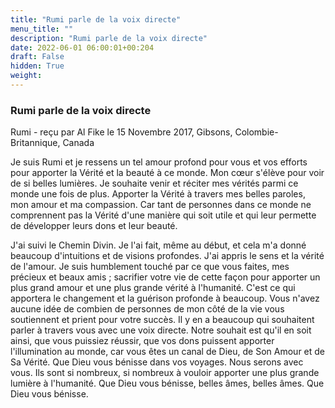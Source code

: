 ```yaml
---
title: "Rumi parle de la voix directe"
menu_title: ""
description: "Rumi parle de la voix directe"
date: 2022-06-01 06:00:01+00:204
draft: False
hidden: True
weight:
---
```

### Rumi parle de la voix directe

Rumi - reçu par Al Fike le 15 Novembre 2017, Gibsons, Colombie-Britannique, Canada

Je suis Rumi et je ressens un tel amour profond pour vous et vos efforts pour apporter la Vérité et la beauté à ce monde. Mon cœur s'élève pour voir de si belles lumières. Je souhaite venir et réciter mes vérités parmi ce monde une fois de plus. Apporter la Vérité à travers mes belles paroles, mon amour et ma compassion. Car tant de personnes dans ce monde ne comprennent pas la Vérité d'une manière qui soit utile et qui leur permette de développer leurs dons et leur beauté.

J'ai suivi le Chemin Divin. Je l'ai fait, même au début, et cela m'a donné beaucoup d'intuitions et de visions profondes. J'ai appris le sens et la vérité de l'amour. Je suis humblement touché par ce que vous faites, mes précieux et beaux amis ; sacrifier votre vie de cette façon pour apporter un plus grand amour et une plus grande vérité à l'humanité. C'est ce qui apportera le changement et la guérison profonde à beaucoup. Vous n'avez aucune idée de combien de personnes de mon côté de la vie vous soutiennent et prient pour votre succès. Il y en a beaucoup qui souhaitent parler à travers vous avec une voix directe. Notre souhait est qu'il en soit ainsi, que vous puissiez réussir, que vos dons puissent apporter l'illumination au monde, car vous êtes un canal de Dieu, de Son Amour et de Sa Vérité. Que Dieu vous bénisse dans vos voyages. Nous serons avec vous. Ils sont si nombreux, si nombreux à vouloir apporter une plus grande lumière à l'humanité. Que Dieu vous bénisse, belles âmes, belles âmes. Que Dieu vous bénisse.
